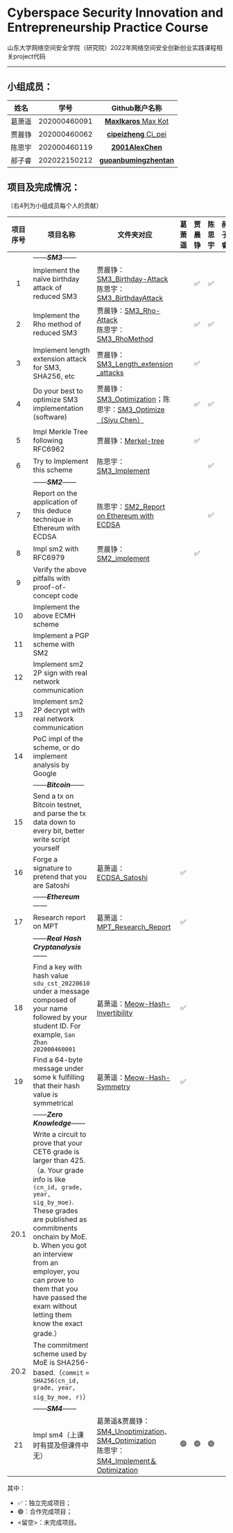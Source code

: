 # Cyberspace Security Innovation and Entrepreneurship Practice Course

山东大学网络空间安全学院（研究院）2022年网络空间安全创新创业实践课程相关project代码

------

## 小组成员：

|  姓名  |     学号     |                        Github账户名称                        |
| :----: | :----------: | :----------------------------------------------------------: |
| 葛萧遥 | 202000460091 |    [**MaxIkaros** Max Kot](https://github.com/MaxIkaros)     |
| 贾晨铮 | 202000460062 |    [**cipeizheng** Ci_pei](https://github.com/cipeizheng)    |
| 陈思宇 | 202000460119 |     [**2001AlexChen**](https://github.com/2001AlexChen)      |
| 郝子睿 | 202022150212 | [**guoanbumingzhentan**](https://github.com/guoanbumingzhentan) |

## 项目及完成情况：

（右4列为小组成员每个人的贡献）

| 项目序号 | 项目名称                                                     | 文件夹对应                                                   | 葛萧遥 | 贾晨铮 | 陈思宇 | 郝子睿 |
| :------: | ------------------------------------------------------------ | ------------------------------------------------------------ | :----: | :----: | :----: | :----: |
|          | ——***SM3***——                                                |                                                              |        |        |        |        |
|    1     | Implement the naïve birthday attack of reduced SM3           | 贾晨铮：[SM3_Birthday-Attack](https://github.com/MaxIkaros/Cyberspace-Security-Innovation-and-Entrepreneurship-Practice-Course/tree/main/SM3_Birthday-Attack)<br>陈思宇：[SM3_BirthdayAttack](https://github.com/MaxIkaros/Cyberspace-Security-Innovation-and-Entrepreneurship-Practice-Course/tree/main/SM3_BirthdayAttack) |        |   ✅    |   ✅    |        |
|    2     | Implement the Rho method of reduced SM3                      | 贾晨铮：[SM3_Rho-Attack](https://github.com/MaxIkaros/Cyberspace-Security-Innovation-and-Entrepreneurship-Practice-Course/tree/main/SM3_Rho-Attack)<br>陈思宇：[SM3_RhoMethod](https://github.com/MaxIkaros/Cyberspace-Security-Innovation-and-Entrepreneurship-Practice-Course/tree/main/SM3_RhoMethod) |        |   ✅    |   ✅    |        |
|    3     | Implement length extension attack for SM3, SHA256, etc       | 贾晨铮：[SM3_Length_extension _attacks](https://github.com/MaxIkaros/Cyberspace-Security-Innovation-and-Entrepreneurship-Practice-Course/tree/main/SM3_Length_extension%20_attacks) |        |   ✅    |        |        |
|    4     | Do your best to optimize SM3 implementation (software)       | 贾晨铮：[SM3_Optimization](https://github.com/MaxIkaros/Cyberspace-Security-Innovation-and-Entrepreneurship-Practice-Course/tree/main/SM3_Optimization)；陈思宇：[SM3_Optimize（Siyu Chen）](https://github.com/MaxIkaros/Cyberspace-Security-Innovation-and-Entrepreneurship-Practice-Course/tree/main/SM3_Optimize%EF%BC%88Siyu%20Chen%EF%BC%89) |        |   ✅    |   ✅     |        |
|    5     | Impl Merkle Tree following RFC6962                           | 贾晨铮：[Merkel-tree](https://github.com/MaxIkaros/Cyberspace-Security-Innovation-and-Entrepreneurship-Practice-Course/tree/main/Merkel-tree) |        |   ✅    |        |        |
|    6     | Try to Implement this scheme                                 | 陈思宇：[SM3_Implement](https://github.com/MaxIkaros/Cyberspace-Security-Innovation-and-Entrepreneurship-Practice-Course/tree/main/SM3_Implement) |        |        |   ✅    |        |
|          | ——***SM2***——                                                |                                                              |        |        |        |        |
|    7     | Report on the application of this deduce technique in Ethereum with ECDSA | 陈思宇：[SM2_Report on Ethereum with ECDSA](https://github.com/MaxIkaros/Cyberspace-Security-Innovation-and-Entrepreneurship-Practice-Course/tree/main/SM2_Report%20on%20Ethereum%20with%20ECDSA) |        |        |   ✅    |        |
|    8     | Impl sm2 with RFC6979                                        | 贾晨铮：[SM2_implement](https://github.com/MaxIkaros/Cyberspace-Security-Innovation-and-Entrepreneurship-Practice-Course/tree/main/SM2_implement) |        |   ✅    |        |        |
|    9     | Verify the above pitfalls with proof-of-concept code         |                                                              |        |        |        |        |
|    10    | Implement the above ECMH scheme                              |                                                              |        |        |        |        |
|    11    | Implement a PGP scheme with SM2                              |                                                              |        |        |        |        |
|    12    | Implement sm2 2P sign with real network communication        |                                                              |        |        |        |        |
|    13    | Implement sm2 2P decrypt with real network communication     |                                                              |        |        |        |        |
|    14    | PoC impl of the scheme, or do implement analysis by Google   |                                                              |        |        |        |        |
|          | ——***Bitcoin***——                                            |                                                              |        |        |        |        |
|    15    | Send a tx on Bitcoin testnet, and parse the tx data down to every bit, better write script yourself |                                                              |        |        |        |        |
|    16    | Forge a signature to pretend that you are Satoshi            | 葛萧遥：[ECDSA_Satoshi](https://github.com/MaxIkaros/Cyberspace-Security-Innovation-and-Entrepreneurship-Practice-Course/tree/main/ECDSA_Satoshi) |   ✅    |        |        |        |
|          | ——***Ethereum***——                                           |                                                              |        |        |        |        |
|    17    | Research report on MPT                                       | 葛萧遥：[MPT_Research_Report](https://github.com/MaxIkaros/Cyberspace-Security-Innovation-and-Entrepreneurship-Practice-Course/tree/main/MPT_Research_Report) |   ✅    |        |        |        |
|          | ——***Real Hash Cryptanalysis***——                            |                                                              |        |        |        |        |
|    18    | Find a key with hash value `sdu_cst_20220610` under a message composed of your name followed by your student ID. For example, `San Zhan 202000460001` | 葛萧遥：[Meow-Hash-Invertibility](https://github.com/MaxIkaros/Cyberspace-Security-Innovation-and-Entrepreneurship-Practice-Course/tree/main/Meow-Hash-Invertibility) |   ✅    |        |        |        |
|    19    | Find a 64-byte message under some k fulfilling that their hash value is symmetrical | 葛萧遥：[Meow-Hash-Symmetry](https://github.com/MaxIkaros/Cyberspace-Security-Innovation-and-Entrepreneurship-Practice-Course/tree/main/Meow-Hash-Symmetry) |   ✅    |        |        |        |
|          | ——***Zero Knowledge***——                                     |                                                              |        |        |        |        |
|   20.1   | Write a circuit to prove that your CET6 grade is larger than 425.（a. Your grade info is like `(cn_id, grade, year, sig_by_moe)`. These grades are published as commitments onchain by MoE. b. When you got an interview from an employer, you can prove to them that you have passed the exam without letting them know the exact grade.） |                                                              |        |        |        |        |
|   20.2   | The commitment scheme used by MoE is SHA256-based.（`commit` = `SHA256(cn_id, grade, year, sig_by_moe, r)`） |                                                              |        |        |        |        |
|          | ——***SM4***——                                                |                                                              |        |        |        |        |
|    21    | Impl sm4（上课时有提及但课件中无）                           | 葛萧遥&贾晨铮：[SM4_Unoptimization](https://github.com/MaxIkaros/Cyberspace-Security-Innovation-and-Entrepreneurship-Practice-Course/tree/main/SM4_Unoptimization)、[SM4_Optimization](https://github.com/MaxIkaros/Cyberspace-Security-Innovation-and-Entrepreneurship-Practice-Course/tree/main/SM4_Optimization)<br>陈思宇：[SM4_Implement＆Optimization](https://github.com/MaxIkaros/Cyberspace-Security-Innovation-and-Entrepreneurship-Practice-Course/tree/main/SM4_Implement＆Optimization) |   🟢    |   🟢    |   🟢    |        |

其中：

- ✅：独立完成项目；
- 🟢：合作完成项目；
- <留空>：未完成项目。
